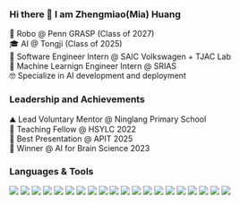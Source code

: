 ### Hi there 👋 I am Zhengmiao(Mia) Huang
📍 Robo @ Penn GRASP (Class of 2027)<br/>
🎓 AI @ Tongji (Class of 2025)<br/>
🌱 Software Engineer Intern @ SAIC Volkswagen + TJAC Lab<br/>
🤖 Machine Learnign Engineer Intern @ SRIAS <br/>
🤓 Specialize in AI development and deployment<br/>

### Leadership and Achievements
⛰️ Lead Voluntary Mentor @ Ninglang Primary School <br/>
🤩 Teaching Fellow @ HSYLC 2022 <br/>
🎤 Best Presentation @ APIT 2025 <br/>
🧠 Winner @ AI for Brain Science 2023 <br/>

### Languages & Tools
<!--🗣️ Languages-->
<!--⚡ AI & Data-->
<!--📊 Databases-->
<!--☁️ DevOps & Tools-->
<img src="https://img.shields.io/badge/-Python-3776AB?style=flat&logo=python&logoColor=white"/>
<img src="https://img.shields.io/badge/-C/C++-00599C?style=flat&logo=cplusplus&logoColor=white"/>
<img src="https://img.shields.io/badge/-Java-007396?style=flat&logo=java&logoColor=white"/>
<img src="https://img.shields.io/badge/-TypeScript-3178C6?style=flat&logo=typescript&logoColor=white"/>
<img src="https://img.shields.io/badge/-JavaScript-F7DF1E?style=flat&logo=javascript&logoColor=black"/>

<img src="https://img.shields.io/badge/-PyTorch-EE4C2C?style=flat&logo=pytorch&logoColor=white"/>
<img src="https://img.shields.io/badge/-TensorFlow-FF6F00?style=flat&logo=tensorflow&logoColor=white"/>
<img src="https://img.shields.io/badge/-scikit--learn-F7931E?style=flat&logo=scikit-learn&logoColor=white"/>
<img src="https://img.shields.io/badge/-Pandas-150458?style=flat&logo=pandas&logoColor=white"/>
<img src="https://img.shields.io/badge/-NumPy-013243?style=flat&logo=numpy&logoColor=white"/>

<img src="https://img.shields.io/badge/-MySQL-4479A1?style=flat&logo=mysql&logoColor=white"/>
<img src="https://img.shields.io/badge/-PostgreSQL-4169E1?style=flat&logo=postgresql&logoColor=white"/>
<img src="https://img.shields.io/badge/-MongoDB-47A248?style=flat&logo=mongodb&logoColor=white"/>

<img src="https://img.shields.io/badge/-Git-F05032?style=flat&logo=git&logoColor=white"/>
<img src="https://img.shields.io/badge/-Linux-FCC624?style=flat&logo=linux&logoColor=black"/>
<img src="https://img.shields.io/badge/-Docker-2496ED?style=flat&logo=docker&logoColor=white"/>
<img src="https://img.shields.io/badge/-AWS-232F3E?style=flat&logo=amazonaws&logoColor=white"/>
<img src="https://img.shields.io/badge/-Shell_Scripting-4EAA25?style=flat&logo=gnu-bash&logoColor=white"/>
<img src="https://img.shields.io/badge/-REST_API-02569B?style=flat&logo=fastapi&logoColor=white"/>
<img src="https://img.shields.io/badge/-Testing-6DB33F?style=flat&logo=jest&logoColor=white"/>

